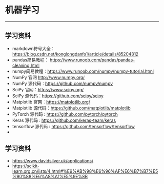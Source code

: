# 机器学习 
---



## 学习资料
- markdown符号大全：https://blog.csdn.net/konglongdanfo1/article/details/85204312
- pandas简易教程： https://www.runoob.com/pandas/pandas-cleaning.html
- numpy简易教程：https://www.runoob.com/numpy/numpy-tutorial.html
- NumPy 官网 http://www.numpy.org/
- NumPy 源代码：https://github.com/numpy/numpy
- SciPy 官网：https://www.scipy.org/
- SciPy 源代码：https://github.com/scipy/scipy
- Matplotlib 官网：https://matplotlib.org/
- Matplotlib 源代码：https://github.com/matplotlib/matplotlib
- PyTorch 源代码 : https://github.com/pytorch/pytorch
- Keras 源代码 : https://github.com/keras-team/keras
- tensorflow 源代码 : https://github.com/tensorflow/tensorflow
- 
## 学习资料
- https://www.davidsilver.uk/applications/
- https://scikit-learn.org.cn/lists/4.html#%E9%AB%98%E6%96%AF%E6%B7%B7%E5%90%88%E6%A8%A1%E5%9E%8B


